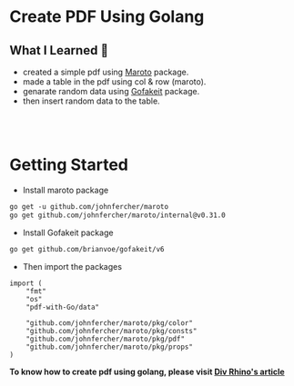# Create PDF Using Golang

## What I Learned :orange_book:
- created a simple pdf using [Maroto](https://github.com/johnfercher/maroto/) package.
- made a table in the pdf using col & row (maroto).
- genarate random data using [Gofakeit](https://github.com/brianvoe/gofakeit) package.
- then insert random data to the table.
<br>
<br>

# Getting Started
- Install maroto package
```md
go get -u github.com/johnfercher/maroto
go get github.com/johnfercher/maroto/internal@v0.31.0
```
- Install Gofakeit package
```md
go get github.com/brianvoe/gofakeit/v6
```
- Then import the packages
```golang
import (
	"fmt"
	"os"
	"pdf-with-Go/data"

	"github.com/johnfercher/maroto/pkg/color"
	"github.com/johnfercher/maroto/pkg/consts"
	"github.com/johnfercher/maroto/pkg/pdf"
	"github.com/johnfercher/maroto/pkg/props"
)
```

<strong>To know how to create pdf using golang, please visit [Div Rhino's article](https://divrhino.com/articles/create-pdf-document-with-go-maroto-gofakeit/)</strong>